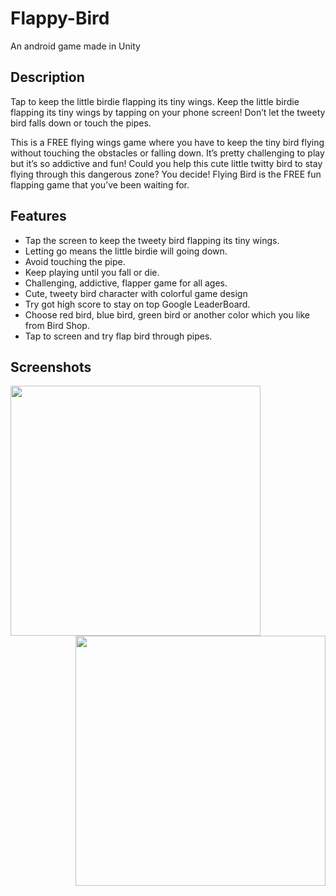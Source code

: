 # Flappy-Bird

  An android game made in Unity
  
## Description

Tap to keep the little birdie flapping its tiny wings. Keep the little birdie flapping its tiny wings by tapping on your phone screen! Don’t let the tweety bird falls down or touch the pipes.

This is a FREE flying wings game where you have to keep the tiny bird flying without touching the obstacles or falling down. It’s pretty challenging to play but it’s so addictive and fun! Could you help this cute little twitty bird to stay flying through this dangerous zone? You decide! Flying Bird is the FREE fun flapping game that you’ve been waiting for.

## Features

  - Tap the screen to keep the tweety bird flapping its tiny wings.
  - Letting go means the little birdie will going down.
  - Avoid touching the pipe.
  - Keep playing until you fall or die.
  - Challenging, addictive, flapper game for all ages.
  - Cute, tweety bird character with colorful game design
  - Try got high score to stay on top Google LeaderBoard.
  - Choose red bird, blue bird, green bird or another color which you like from Bird Shop.
  - Tap to screen and try flap bird through pipes.

## Screenshots 

<div>
  <p>
    <img src="https://res.cloudinary.com/vikcloud/image/upload/v1601617257/Screenshot_20201002-110704_Flappy_Bird_kkisn4.png" align="left" width="400" />
    <img src="https://res.cloudinary.com/vikcloud/image/upload/v1601617257/Screenshot_20201002-110642_Flappy_Bird_eirkki.png" align="right" width="400" />
  </p>
</div>
